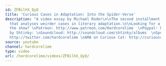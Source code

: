 ```yaml
---
id: ZFBilhX_QyQ
title: 'Curious Cases in Adaptation: Into the Spider-Verse'
description: "A video essay by Michael Roder\n\nThe second installment in my series
  that analyses weirder cases in literary adaptation.\n\nLooking for a way to support
  the show? \nPatreon: http://www.patreon.com/Hardcorelime  \nPaypal: http://paypal.me/hardcorelime\n\nMusic
  by Shtinky: \nSoundcloud: http://soundcloud.com/shtinky/albums  \nSpotify: http://open.spotify.com/artist/7zJIEBPODLLJ3Sw3MyhEzQ\n\nTwitter:
  http://twitter.com/hardcorelime \nAMA on Curious Cat: http://curiouscat.me/hardcorelime"
source: youtube
channel: hardcorelime
type: video
url: /hardcorelime/videos/ZFBilhX_QyQ/
---
```

